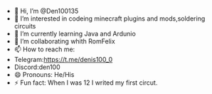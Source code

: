 - 👋 Hi, I’m @Den100135
- 👀 I’m interested in codeing minecraft plugins and mods,soldering circuits
- 🌱 I’m currently learning Java and Ardunio
- 💞️ I’m collaborating whith RomFelix
- 📫 How to reach me:
- Telegram:https://t.me/denis100_0
- Discord:den100
- 😄 Pronouns: He/His
- ⚡ Fun fact: When I was 12 I writed my first circut.
